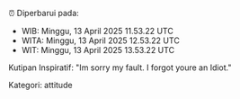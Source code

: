 ⏰ Diperbarui pada:
- WIB: Minggu, 13 April 2025 11.53.22 UTC
- WITA: Minggu, 13 April 2025 12.53.22 UTC
- WIT: Minggu, 13 April 2025 13.53.22 UTC

Kutipan Inspiratif:
"Im sorry my fault. I forgot youre an Idiot."


Kategori: attitude

